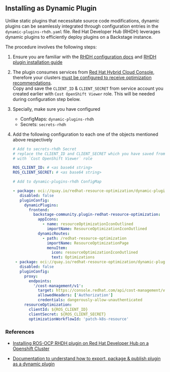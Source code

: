 ## Installing as Dynamic Plugin

Unlike static plugins that necessitate source code modifications, dynamic plugins can be seamlessly integrated through configuration entries in the `dynamic-plugins-rhdh.yaml` file.
Red Hat Developer Hub (RHDH) leverages dynamic plugins to efficiently deploy plugins on a Backstage instance.

The procedure involves the following steps:

1. Ensure you are familiar with the [RHDH configuration docs](https://docs.redhat.com/en/documentation/red_hat_developer_hub/1.6/html/configuring_red_hat_developer_hub/index) and [RHDH plugin installation guide](https://docs.redhat.com/en/documentation/red_hat_developer_hub/1.6/html/installing_and_viewing_plugins_in_red_hat_developer_hub/index)

2. The plugin consumes services from [Red Hat Hybrid Cloud Console](https://console.redhat.com/openshift/cost-management/optimizations), therefore your clusters [must be configured to receive optimization recommendations](https://docs.redhat.com/en/documentation/cost_management_service/1-latest/html-single/getting_started_with_resource_optimization_for_openshift/index).  
   Copy and save the `CLIENT_ID` & `CLIENT_SECRET` from service account you created earlier with `Cost OpenShift Viewer` role. This will be needed during configuration step below.

3. Specially, make sure you have configured

   - ConfigMaps: `dynamic-plugins-rhdh`
   - Secrets: `secrets-rhdh`

4. Add the following configuration to each one of the objects mentioned above respectively

   ```yaml
   # Add to secrets-rhdh Secret
   # replace the CLIENT_ID and CLIENT_SECRET which you have saved from the previous step from your service account
   # with `Cost OpenShift Viewer` role

   ROS_CLIENT_ID: # <as base64 string>
   ROS_CLIENT_SECRET: # <as base64 string>
   ```

   ```yaml
   # Add to dynamic-plugins-rhdh ConfigMap

   - package: oci://quay.io/redhat-resource-optimization/dynamic-plugins:1.2.0!red-hat-developer-hub-plugin-redhat-resource-optimization
      disabled: false
      pluginConfig:
        dynamicPlugins:
          frontend:
            backstage-community.plugin-redhat-resource-optimization:
              appIcons:
                - name: resourceOptimizationIconOutlined
                  importName: ResourceOptimizationIconOutlined
              dynamicRoutes:
                - path: /redhat-resource-optimization
                  importName: ResourceOptimizationPage
                  menuItem:
                    icon: resourceOptimizationIconOutlined
                    text: Optimizations
    - package: oci://quay.io/redhat-resource-optimization/dynamic-plugins:1.2.0!red-hat-developer-hub-plugin-redhat-resource-optimization-backend
      disabled: false
      pluginConfig:
        proxy:
          endpoints:
            '/cost-management/v1':
              target: https://console.redhat.com/api/cost-management/v1
              allowedHeaders: ['Authorization']
              credentials: dangerously-allow-unauthenticated
        resourceOptimization:
          clientId: ${ROS_CLIENT_ID}
          clientSecret: ${ROS_CLIENT_SECRET}
          optimizationWorkflowId: 'patch-k8s-resource'
   ```

### References

- [Installing ROS-OCP RHDH plugin on Red Hat Developer Hub on a Openshift Cluster](https://docs.google.com/document/d/1tExe7cEBYMJplkk9ppSdBINwE-14KmxURczGjloHqZ4/edit?usp=sharing)

- [Documentation to understand how to export, package & publish plugin as a dynamic plugin](https://github.com/redhat-developer/rhdh/blob/main/docs/dynamic-plugins/packaging-dynamic-plugins.md#packaging-and-publishing-backstage-plugin-as-a-dynamic-plugin)
